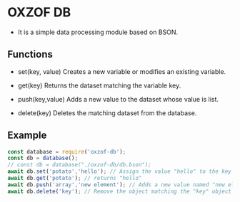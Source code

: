 # OXZOF DB
- It is a simple data processing module based on BSON.

## Functions
-  set(key, value)
Creates a new variable or modifies an existing variable.

- get(key)
Returns the dataset matching the variable key.

- push(key,value)
Adds a new value to the dataset whose value is list.

- delete(key)
Deletes the matching dataset from the database.

## Example
```javascript
const database = require('oxzof-db');
const db = database();
// const db = database("./oxzof-db/db.bson");
await db.set('potato','hello'); // Assign the value "hello" to the key "potato".
await db.get('potato'); // returns "hello"
await db.push('array','new element'); // Adds a new value named "new element" to the "array" list.
await db.delete('key'); // Remove the object matching the "key" object in the data.
```
